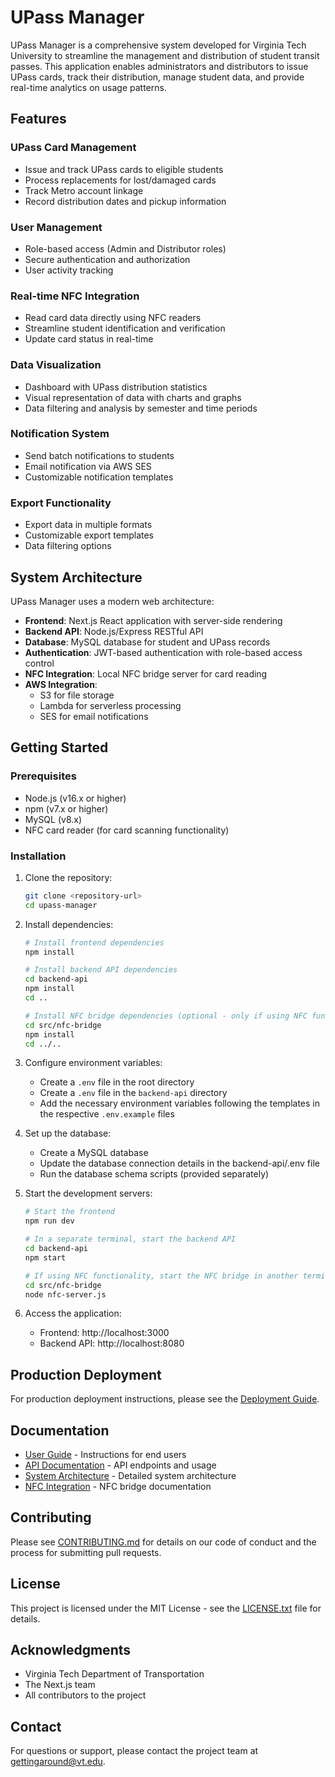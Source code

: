 # UPass Manager

UPass Manager is a comprehensive system developed for Virginia Tech University to streamline the management and distribution of student transit passes. This application enables administrators and distributors to issue UPass cards, track their distribution, manage student data, and provide real-time analytics on usage patterns.

## Features

### UPass Card Management
- Issue and track UPass cards to eligible students
- Process replacements for lost/damaged cards
- Track Metro account linkage
- Record distribution dates and pickup information

### User Management
- Role-based access (Admin and Distributor roles)
- Secure authentication and authorization
- User activity tracking

### Real-time NFC Integration
- Read card data directly using NFC readers
- Streamline student identification and verification
- Update card status in real-time

### Data Visualization
- Dashboard with UPass distribution statistics
- Visual representation of data with charts and graphs
- Data filtering and analysis by semester and time periods

### Notification System
- Send batch notifications to students
- Email notification via AWS SES
- Customizable notification templates

### Export Functionality
- Export data in multiple formats
- Customizable export templates
- Data filtering options

## System Architecture

UPass Manager uses a modern web architecture:

- **Frontend**: Next.js React application with server-side rendering
- **Backend API**: Node.js/Express RESTful API
- **Database**: MySQL database for student and UPass records
- **Authentication**: JWT-based authentication with role-based access control
- **NFC Integration**: Local NFC bridge server for card reading
- **AWS Integration**: 
  - S3 for file storage
  - Lambda for serverless processing
  - SES for email notifications

## Getting Started

### Prerequisites
- Node.js (v16.x or higher)
- npm (v7.x or higher)
- MySQL (v8.x)
- NFC card reader (for card scanning functionality)

### Installation

1. Clone the repository:
   ```bash
   git clone <repository-url>
   cd upass-manager
   ```

2. Install dependencies:
   ```bash
   # Install frontend dependencies
   npm install
   
   # Install backend API dependencies
   cd backend-api
   npm install
   cd ..
   
   # Install NFC bridge dependencies (optional - only if using NFC functionality)
   cd src/nfc-bridge
   npm install
   cd ../..
   ```

3. Configure environment variables:
   - Create a `.env` file in the root directory
   - Create a `.env` file in the `backend-api` directory
   - Add the necessary environment variables following the templates in the respective `.env.example` files

4. Set up the database:
   - Create a MySQL database
   - Update the database connection details in the backend-api/.env file
   - Run the database schema scripts (provided separately)

5. Start the development servers:
   ```bash
   # Start the frontend
   npm run dev
   
   # In a separate terminal, start the backend API
   cd backend-api
   npm start
   
   # If using NFC functionality, start the NFC bridge in another terminal
   cd src/nfc-bridge
   node nfc-server.js
   ```

6. Access the application:
   - Frontend: http://localhost:3000
   - Backend API: http://localhost:8080

## Production Deployment

For production deployment instructions, please see the [Deployment Guide](../docs/Deployment.md).

## Documentation

- [User Guide](../wiki/UserManual.pdf) - Instructions for end users
- [API Documentation](../wiki/API.md) - API endpoints and usage
- [System Architecture](../wiki/Architecture.md) - Detailed system architecture
- [NFC Integration](src/nfc-bridge/ARCHITECTURE.md) - NFC bridge documentation

## Contributing

Please see [CONTRIBUTING.md](../CONTRIBUTING.md) for details on our code of conduct and the process for submitting pull requests.

## License

This project is licensed under the MIT License - see the [LICENSE.txt](../LICENSE.txt) file for details.

## Acknowledgments

- Virginia Tech Department of Transportation
- The Next.js team
- All contributors to the project

## Contact

For questions or support, please contact the project team at [gettingaround@vt.edu](mailto:gettingaround@vt.edu).
